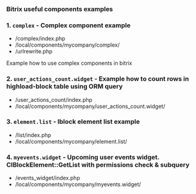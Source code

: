 ### Bitrix useful components examples

### 1. `complex` - Complex component example

- /complex/index.php
- /local/components/mycompany/complex/
- /urlrewrite.php
 
Example how to use complex components in bitrix

### 2. `user_actions_count.widget` - Example how to count rows in highload-block table using ORM query

- /user_actions_count/index.php
- /local/components/mycompany/user_actions_count.widget/

### 3. `element.list` - Iblock element list example

- /list/index.php
- /local/components/mycompany/element.list/

### 4. `myevents.widget` - Upcoming user events widget. CIBlockElement::GetList with permissions check & subquery

- /events_widget/index.php
- /local/components/mycompany/myevents.widget/